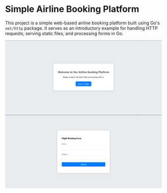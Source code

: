 # Simple Airline Booking Platform

This project is a simple web-based airline booking platform built using Go's `net/http` package. It serves as an introductory example for handling HTTP requests, serving static files, and processing forms in Go.

![Project Overview](https://github.com/dhyey2209/Airline-Booking-Web-Server/blob/main/images/html%20.png)
![Project Overview](https://github.com/dhyey2209/Airline-Booking-Web-Server/blob/main/images/form.png)
